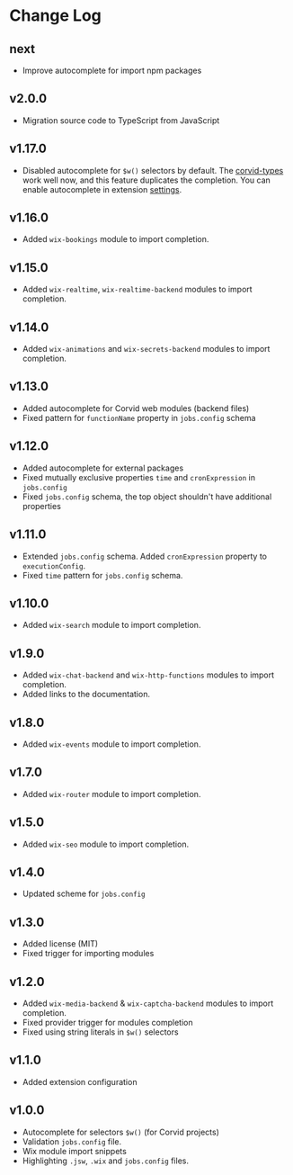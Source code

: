 # Change Log

## next
* Improve autocomplete for import npm packages

## v2.0.0
* Migration source code to TypeScript from JavaScript

## v1.17.0
* Disabled autocomplete for `$w()` selectors by default. The [corvid-types](https://github.com/wix-incubator/corvid-types) work well now, and this feature duplicates the completion. You can enable autocomplete in extension [settings](https://code.visualstudio.com/docs/getstarted/settings).

## v1.16.0
* Added `wix-bookings` module to import completion.

## v1.15.0
* Added `wix-realtime`, `wix-realtime-backend` modules to import completion.

## v1.14.0
* Added `wix-animations` and `wix-secrets-backend` modules to import completion.

## v1.13.0
* Added autocomplete for Corvid web modules (backend files)
* Fixed pattern for `functionName` property in `jobs.config` schema

## v1.12.0
* Added autocomplete for external packages
* Fixed mutually exclusive properties `time` and `cronExpression` in `jobs.config`
* Fixed `jobs.config` schema, the top object shouldn't have additional properties

## v1.11.0
* Extended `jobs.config` schema. Added `cronExpression` property to `executionConfig`.
* Fixed `time` pattern for `jobs.config` schema.

## v1.10.0
* Added `wix-search` module to import completion.

## v1.9.0
* Added `wix-chat-backend` and `wix-http-functions` modules to import completion.
* Added links to the documentation.

## v1.8.0
* Added `wix-events` module to import completion.

## v1.7.0
* Added `wix-router` module to import completion.

## v1.5.0
* Added `wix-seo` module to import completion.

## v1.4.0
* Updated scheme for `jobs.config`

## v1.3.0
* Added license (MIT)
* Fixed trigger for importing modules

## v1.2.0
* Added `wix-media-backend` & `wix-captcha-backend` modules to import completion.
* Fixed provider trigger for modules completion
* Fixed using string literals in `$w()` selectors

## v1.1.0
* Added extension configuration

## v1.0.0
* Autocomplete for selectors `$w()` (for Corvid projects)
* Validation `jobs.config` file.
* Wix module import snippets
* Highlighting `.jsw`, `.wix` and `jobs.config` files.
